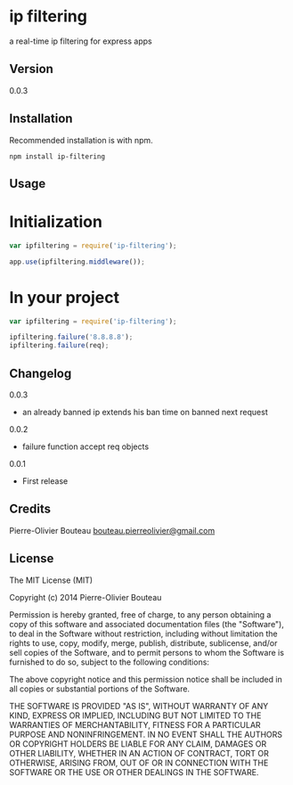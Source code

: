 ip filtering
=============================
a real-time ip filtering for express apps

## Version
0.0.3

## Installation

Recommended installation is with npm.

    npm install ip-filtering
    
## Usage

# Initialization
```javascript
var ipfiltering = require('ip-filtering');

app.use(ipfiltering.middleware());
```

# In your project
```javascript
var ipfiltering = require('ip-filtering');

ipfiltering.failure('8.8.8.8');
ipfiltering.failure(req);
```

## Changelog

0.0.3

* an already banned ip extends his ban time on banned next request

0.0.2

* failure function accept req objects


0.0.1

* First release

## Credits

Pierre-Olivier Bouteau <bouteau.pierreolivier@gmail.com>

## License 

The MIT License (MIT)

Copyright (c) 2014 Pierre-Olivier Bouteau

Permission is hereby granted, free of charge, to any person obtaining a copy
of this software and associated documentation files (the "Software"), to deal
in the Software without restriction, including without limitation the rights
to use, copy, modify, merge, publish, distribute, sublicense, and/or sell
copies of the Software, and to permit persons to whom the Software is
furnished to do so, subject to the following conditions:

The above copyright notice and this permission notice shall be included in all
copies or substantial portions of the Software.

THE SOFTWARE IS PROVIDED "AS IS", WITHOUT WARRANTY OF ANY KIND, EXPRESS OR
IMPLIED, INCLUDING BUT NOT LIMITED TO THE WARRANTIES OF MERCHANTABILITY,
FITNESS FOR A PARTICULAR PURPOSE AND NONINFRINGEMENT. IN NO EVENT SHALL THE
AUTHORS OR COPYRIGHT HOLDERS BE LIABLE FOR ANY CLAIM, DAMAGES OR OTHER
LIABILITY, WHETHER IN AN ACTION OF CONTRACT, TORT OR OTHERWISE, ARISING FROM,
OUT OF OR IN CONNECTION WITH THE SOFTWARE OR THE USE OR OTHER DEALINGS IN THE
SOFTWARE.